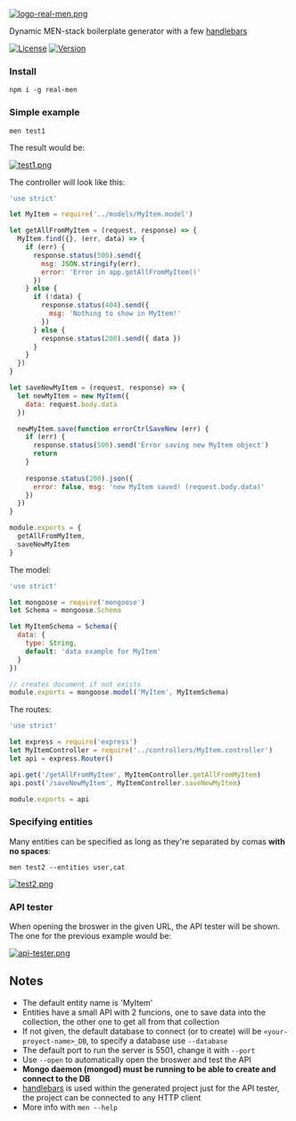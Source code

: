 [![logo-real-men.png](https://i.postimg.cc/W1PCGd0h/logo-real-men.png)](https://postimg.cc/YhbdkqnH)

Dynamic MEN-stack boilerplate generator with a few [handlebars](https://handlebarsjs.com/)

[![License](http://img.shields.io/:license-MIT-blue.svg)](https://github.com/tavuntu/real-men/blob/master/LICENSE.md)
[![Version](http://img.shields.io/:version-0.1.6-green.svg)](https://github.com/tavuntu/real-men/tags)

### Install

```npm i -g real-men```

### Simple example

```men test1```

The result would be:

[![test1.png](https://i.postimg.cc/8kJLMKyy/test1.png)](https://postimg.cc/V5wScRPM)

The controller will look like this:

```javascript
'use strict'

let MyItem = require('../models/MyItem.model')

let getAllFromMyItem = (request, response) => {
  MyItem.find({}, (err, data) => {
    if (err) {
      response.status(500).send({
        msg: JSON.stringify(err),
        error: 'Error in app.getAllFromMyItem()' 
      })
    } else {
      if (!data) {
        response.status(404).send({
          msg: 'Nothing to show in MyItem!'
        })
      } else {
        response.status(200).send({ data })
      }
    }
  })
}

let saveNewMyItem = (request, response) => {
  let newMyItem = new MyItem({
    data: request.body.data
  })

  newMyItem.save(function errorCtrlSaveNew (err) {
    if (err) {
      response.status(500).send('Error saving new MyItem object')
      return
    }
    
    response.status(200).json({
      error: false, msg: 'new MyItem saved! (request.body.data)'
    })
  })
}

module.exports = {
  getAllFromMyItem,
  saveNewMyItem
}
```

The model:

```javascript
'use strict'

let mongoose = require('mongoose')
let Schema = mongoose.Schema

let MyItemSchema = Schema({
  data: {
    type: String,
    default: 'data example for MyItem'
  }
})

// creates document if not exists
module.exports = mongoose.model('MyItem', MyItemSchema)
```

The routes:

```javascript
'use strict'

let express = require('express')
let MyItemController = require('../controllers/MyItem.controller')
let api = express.Router()

api.get('/getAllFromMyItem', MyItemController.getAllFromMyItem)
api.post('/saveNewMyItem', MyItemController.saveNewMyItem)

module.exports = api
```

### Specifying entities

Many entities can be specified as long as they're separated by comas __with no spaces__:

```men test2 --entities user,cat```

[![test2.png](https://i.postimg.cc/JzmJw1Rg/test2.png)](https://postimg.cc/cr96wGgM)

### API tester

When opening the broswer in the given URL, the API tester will be shown. The one for the previous example would be:

[![api-tester.png](https://i.postimg.cc/jj1Z6w8D/api-tester.png)](https://postimg.cc/R3c74Fxm)

## Notes

* The default entity name is 'MyItem'
* Entities have a small API with 2 funcions, one to save data into the collection, the other one to get all from that collection
* If not given, the default database to connect (or to create) will be ```<your-proyect-name>_DB```, to specify a database use ```--database```
* The default port to run the server is 5501, change it with ```--port```
* Use ```--open``` to automatically open the broswer and test the API
* __Mongo daemon (mongod) must be running to be able to create and connect to the DB__
* [handlebars](https://handlebarsjs.com/) is used within the generated project just for the API tester, the project can be connected to any HTTP client
* More info with ```men --help```